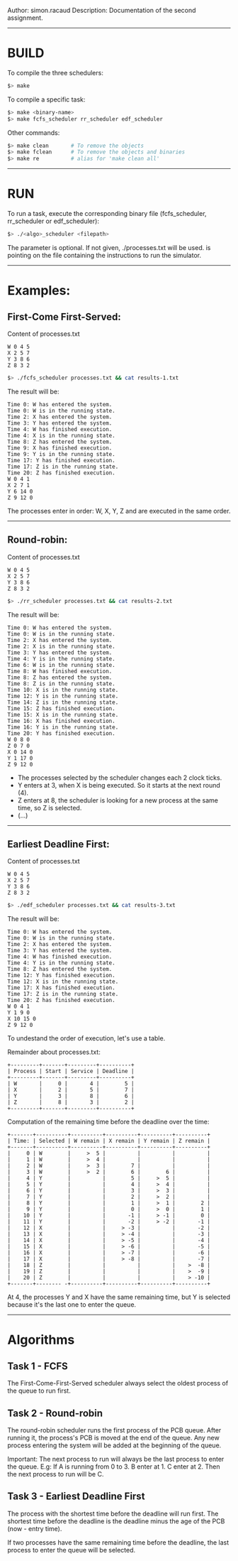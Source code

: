 Author: simon.racaud
Description: Documentation of the second assignment.

_____________________________
# BUILD

To compile the three schedulers:
```bash
$> make
```

To compile a specific task: 
```bash
$> make <binary-name>
$> make fcfs_scheduler rr_scheduler edf_scheduler
```

Other commands:
```bash
$> make clean       # To remove the objects
$> make fclean      # To remove the objects and binaries
$> make re          # alias for 'make clean all'
```
_____________________________
# RUN

To run a task, execute the corresponding binary file (fcfs_scheduler, rr_scheduler or edf_scheduler):
```bash
$> ./<algo>_scheduler <filepath>
```
The <filepath> parameter is optional. If not given, ./processes.txt will be used.
<filepath> is pointing on the file containing the instructions to run the simulator.

_____________________________
# Examples:

## First-Come First-Served:

Content of processes.txt
```
W 0 4 5
X 2 5 7
Y 3 8 6
Z 8 3 2
```
```bash
$> ./fcfs_scheduler processes.txt && cat results-1.txt
```
The result will be:
```
Time 0: W has entered the system.
Time 0: W is in the running state.
Time 2: X has entered the system.
Time 3: Y has entered the system.
Time 4: W has finished execution.
Time 4: X is in the running state.
Time 8: Z has entered the system.
Time 9: X has finished execution.
Time 9: Y is in the running state.
Time 17: Y has finished execution.
Time 17: Z is in the running state.
Time 20: Z has finished execution.
W 0 4 1
X 2 7 1
Y 6 14 0
Z 9 12 0
```
The processes enter in order: W, X, Y, Z and are executed in the same order.

__________
## Round-robin:

Content of processes.txt
```
W 0 4 5
X 2 5 7
Y 3 8 6
Z 8 3 2
```
```bash
$> ./rr_scheduler processes.txt && cat results-2.txt
```
The result will be:
```
Time 0: W has entered the system.
Time 0: W is in the running state.
Time 2: X has entered the system.
Time 2: X is in the running state.
Time 3: Y has entered the system.
Time 4: Y is in the running state.
Time 6: W is in the running state.
Time 8: W has finished execution.
Time 8: Z has entered the system.
Time 8: Z is in the running state.
Time 10: X is in the running state.
Time 12: Y is in the running state.
Time 14: Z is in the running state.
Time 15: Z has finished execution.
Time 15: X is in the running state.
Time 16: X has finished execution.
Time 16: Y is in the running state.
Time 20: Y has finished execution.
W 0 8 0
Z 0 7 0
X 0 14 0
Y 1 17 0
Z 9 12 0
```
- The processes selected by the scheduler changes each 2 clock ticks.
- Y enters at 3, when X is being executed. So it starts at the next round (4).
- Z enters at 8, the scheduler is looking for a new process at the same time, so Z is selected.
- (...)

__________
## Earliest Deadline First:

Content of processes.txt
```
W 0 4 5
X 2 5 7
Y 3 8 6
Z 8 3 2
```
```bash
$> ./edf_scheduler processes.txt && cat results-3.txt
```
The result will be:
```
Time 0: W has entered the system.
Time 0: W is in the running state.
Time 2: X has entered the system.
Time 3: Y has entered the system.
Time 4: W has finished execution.
Time 4: Y is in the running state.
Time 8: Z has entered the system.
Time 12: Y has finished execution.
Time 12: X is in the running state.
Time 17: X has finished execution.
Time 17: Z is in the running state.
Time 20: Z has finished execution.
W 0 4 1
Y 1 9 0
X 10 15 0
Z 9 12 0
```
To undestand the order of execution, let's use a table.

Remainder about processes.txt:
```
+---------+-------+---------+----------+
| Process | Start | Service | Deadline |
+---------+-------+---------+----------+
| W       |     0 |       4 |        5 |
| X       |     2 |       5 |        7 |
| Y       |     3 |       8 |        6 |
| Z       |     8 |       3 |        2 |
+---------+-------+---------+----------+
```
Computation of the remaining time before the deadline over the time:
```
+-------+----------+----------+----------+----------+----------+
| Time: | Selected | W remain | X remain | Y remain | Z remain |
+-------+----------+----------+----------+----------+----------+
|     0 | W        |     >  5 |          |          |          |
|     1 | W        |     >  4 |          |          |          |
|     2 | W        |     >  3 |        7 |          |          |
|     3 | W        |     >  2 |        6 |        6 |          |
|     4 | Y        |          |        5 |     >  5 |          |
|     5 | Y        |          |        4 |     >  4 |          |
|     6 | Y        |          |        3 |     >  3 |          |
|     7 | Y        |          |        2 |     >  2 |          |
|     8 | Y        |          |        1 |     >  1 |        2 |
|     9 | Y        |          |        0 |     >  0 |        1 |
|    10 | Y        |          |       -1 |     > -1 |        0 |
|    11 | Y        |          |       -2 |     > -2 |       -1 |
|    12 | X        |          |     > -3 |          |       -2 |
|    13 | X        |          |     > -4 |          |       -3 |
|    14 | X        |          |     > -5 |          |       -4 |
|    15 | X        |          |     > -6 |          |       -5 |
|    16 | X        |          |     > -7 |          |       -6 |
|    17 | X        |          |     > -8 |          |       -7 |
|    18 | Z        |          |          |          |    >  -8 |
|    19 | Z        |          |          |          |    >  -9 |
|    20 | Z        |          |          |          |    > -10 |
+-------+-------- -+----------+----------+----------+----------+
```
At 4, the processes Y and X have the same remaining time, but Y is selected because it's the last one to enter the queue.

_____________________________
# Algorithms

## Task 1 - FCFS

The First-Come-First-Served scheduler always select the oldest process of the queue to run first.

## Task 2 - Round-robin

The round-robin scheduler runs the first process of the PCB queue.
After running it, the process's PCB is moved at the end of the queue.
Any new process entering the system will be added at the beginning of the queue.

Important: The next process to run will always be the last process to enter the queue.
E.g: If A is running from 0 to 3. B enter at 1. C enter at 2. Then the next process to run will be C.

## Task 3 - Earliest Deadline First

The process with the shortest time before the deadline will run first.
The shortest time before the deadline is the deadline minus the age of the PCB (now - entry time).

If two processes have the same remaining time before the deadline, the last process to enter the queue will be selected.
